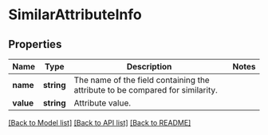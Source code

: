 # SimilarAttributeInfo

## Properties
Name | Type | Description | Notes
------------ | ------------- | ------------- | -------------
**name** | **string** | The name of the field containing the attribute to be compared for similarity. | 
**value** | **string** | Attribute value. | 

[[Back to Model list]](../../README.md#documentation-for-models) [[Back to API list]](../../README.md#documentation-for-api-endpoints) [[Back to README]](../../README.md)

